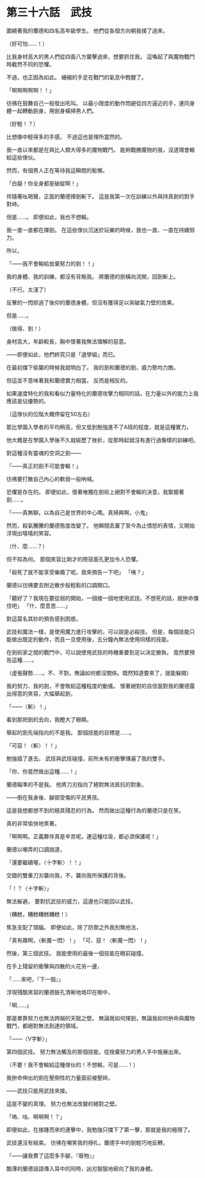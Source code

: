 # 第三十六話　武技

圍繞著我的蘭德和四名高年級學生。
他們從各個方向朝我撲了過來。

（好可怕……！）

比我身材高大的男人們從四面八方襲擊過來，想要抓住我。
這喚起了與魔物戰鬥時截然不同的恐懼。

不過，也正因為如此。
蜷縮的手足在戰鬥的氣息中甦醒了。

「啊啊啊啊啊！！」

彷彿在鼓舞自己一般發出吼叫。
以最小限度的動作閃避從四方逼近的手，連同身體一起轉動劍身，用劍身橫掃男人們。

（好輕！？）

比想像中輕得多的手感。
不過這也是理所當然的。

我一直以來都是在與比人類大得多的魔物戰鬥。
能夠戰勝魔物的我，沒道理會輸給這些傢伙。

然而，有個男人正在等待我這瞬間的鬆懈。

「白癡！你全身都是破綻啊！」

伴隨著吆喝聲，正面的蘭德揮劍斬下。
這是我第一次在訓練以外與持真劍的對手對峙。

但是……。
即便如此，我也不想輸。

我一直一直都在揮劍。
在這些傢伙沉迷於玩樂的時候，我也一直、一直在持續努力。

所以，

「――我不會輸給放棄努力的劍！！」

我的身體、我的訓練，都沒有背叛我。
將蘭德的劍橫向流開，回劍斬上。

（不行。太淺了）

反擊的一閃掠過了後仰的蘭德身體，但沒有獲得足以突破氣力壁的效果。

但是……。

（做得、到！）

身材高大，年齡較長，胸中懷著我無法理解的惡意。

――即便如此，他們終究只是「退學組」而已。

在最初擋下偷襲的時候我就明白了。
我的劍和蘭德的劍，威力勢均力敵。

但這並不意味著我和蘭德實力相當。
反而是相反的。

如果速度特化的我和看似力量特化的蘭德攻擊力相同的話，在力量以外的能力上我應該是佔優勢的。

（這傢伙的位階大概停留在50左右）

那比學園入學者的平均稍高，但又低到勉強進不了A班的程度，就是這種實力。

他大概是在學園入學後不久就經歷了挫折，從那時起就沒有進行過像樣的訓練吧。

對這種沒有靈魂的空洞之劍——

「――真正的劍不可能會輸！」

彷彿要打散自己內心的軟弱一般吶喊。

恐懼是存在的。
即便如此，懷著唯獨在劍術上絕對不會輸的決意，我緊握著劍……。

「――真無聊。以為自己是世界的中心嗎。真掃興啊，小鬼」

然而，殺氣騰騰的蘭德態度改變了。
他瞬間丟棄了至今為止憤怒的表情，又開始浮現出嘻嘻的笑容。

（什、麼……？）

但不知為何。
那個笑容比剛才的險惡面孔更加令人恐懼。

「殺死了就不能享受樂趣了呢。我來預告一下吧」
「咦？」

蘭德以彷彿要去附近散步般輕鬆的口調開口。

「聽好了？我現在要從弱的開始，一個接一個地使用武技。不想死的話，就拚命擋住吧」
「什、麼意思……」

對這莫名其妙的預告感到困惑。

武技和魔法一樣，是使用魔力進行攻擊的，可以說是必殺技。
但是，每個技能只能做出既定的動作，而且一旦使用後，五分鐘內無法使用同樣的技能。

在劍術家之間的戰鬥中，可以說使用武技的時機重要到足以決定勝負。
竟然要預告這種……。

（虛張聲勢……。不、不對。無論如何都沒關係。既然知道要來了，就能躲開）

我的努力、我的劍，不會敗給這種程度的動搖。
懷著絕對的自信面對我的蘭德露出得意的笑容，大幅舉起劍，

「――〈斬〉！」

看到那把劍的去向，我瞪大了眼睛。

舉起的劍先端指向的不是我。
那個技能的目標是……。

「可惡！〈斬〉！！」

勉強插了進去。
武技與武技碰撞，前所未有的衝擊傳遍了我的雙手。

「你、你竟然做出這種……！」

蘭德瞄準的不是我。
他將刀刃指向了絕對無法抵抗的對象。

——倒在我身後、腳部受傷的平民男孩。

這是我想都想不到的極其殘忍的行為。
然而做出這種行為的蘭德只是在笑。

真的非常愉快地笑著。

「啊啊啊。正義夥伴真是辛苦呢。連這種垃圾，都必須保護呢！」

蘭德以嘲弄的口調說道，

「還要繼續喔，〈十字斬〉！！」

交錯的雙重刀刃襲向我，不，襲向我所保護的背後。

「！？〈十字斬〉」

無法躲避。
要對抗武技的威力，這邊也只能回以武技。

（糟糕，糟糕糟糕糟糕！）

焦急支配了頭腦。
即便如此，除了防禦之外我別無他法，

「真有趣啊，〈斬魔一閃〉！」
「可、惡！〈斬魔一閃〉！」

然後，第三個武技。
我能使用的最後一個技能在眼前碰撞。

在手上殘留的衝擊與四散的火花另一邊，

「……來吧，『下一個』」

浮現殘酷笑容的蘭德臉孔清晰地烙印在眼中，

「啊……」

那是單靠努力也無法跨越的天賦之壁。
無論我如何揮劍，無論我如何拚命與魔物戰鬥，都絕對無法到達的領域。

「——〈V字斬〉」

第四個武技。
努力無法觸及的那個技能，從捨棄努力的男人手中施展出來。

（不要！我不會輸給這種傢伙的！不想輸，可是……！）

我拚命伸出的劍在壓倒性的力量面前被壓碎。

——武技只能用武技來接。

這是不變的真理。
努力也無法改變的絕對之壁。

「嗚、咕、啊啊啊！？」

即便如此，在接踵而來的連擊中，我勉強只擋下了第一擊，那就是我的極限了。

武技還沒有結束。
彷彿在嘲笑我的掙扎，蘭德手中的劍輕巧地反轉，

「——讓我費了這麼多手腳，『廢物』」

酷薄的蘭德話語傳入耳中的同時，凶刃狠狠地砸向了我的身體。